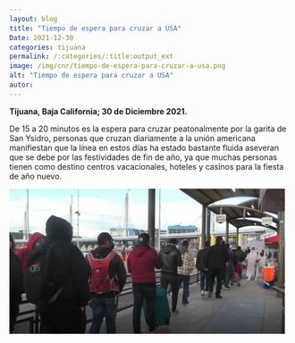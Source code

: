 ```yaml
---
layout: blog
title: "Tiempo de espera para cruzar a USA"
Date: 2021-12-30
categories: tijuana
permalink: /:categories/:title:output_ext
image: /img/cnr/tiempo-de-espera-para-cruzar-a-usa.png
alt: "Tiempo de espera para cruzar a USA"
autor:
---
```


**Tijuana, Baja California; 30 de Diciembre 2021.** 

De 15 a 20 minutos es la espera para cruzar peatonalmente por la garita de San Ysidro, personas que cruzan diariamente a la unión americana manifiestan que la línea en estos días ha estado bastante fluida aseveran que se debe por las festividades de fin de año, ya que muchas personas tienen como destino centros vacacionales, hoteles y casinos para la fiesta de año nuevo.
<div id="carouselExampleSlidesOnly" class="carousel slide" data-ride="carousel">
  <div class="carousel-inner">
    <div class="carousel-item active">
       <img class="d-block w-100" src="/img/cnr/tiempo-de-espera-para-cruzar-a-usa.png" loading="lazy"  alt="Tiempo de espera para cruzar a USA">
    </div>
  </div>
</div>
